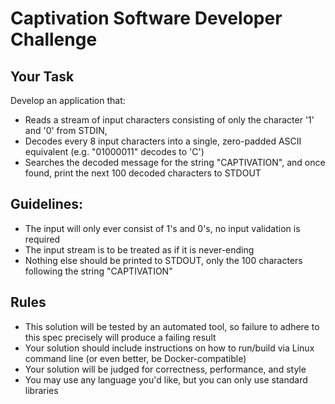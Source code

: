 # Captivation Software Developer Challenge

## Your Task
Develop an application that:
- Reads a stream of input characters consisting of only the character '1' and '0' from STDIN,
- Decodes every 8 input characters into a single, zero-padded ASCII equivalent (e.g. "01000011" decodes to 'C')
- Searches the decoded message for the string "CAPTIVATION", and once found, print the next 100 decoded characters to STDOUT

## Guidelines:
- The input will only ever consist of 1's and 0's, no input validation is required
- The input stream is to be treated as if it is never-ending
- Nothing else should be printed to STDOUT, only the 100 characters following the string "CAPTIVATION"

## Rules
- This solution will be tested by an automated tool, so failure to adhere to this spec precisely will produce a failing result 
- Your solution should include instructions on how to run/build via Linux command line (or even better, be Docker-compatible)
- Your solution will be judged for correctness, performance, and style
- You may use any language you'd like, but you can only use standard libraries
